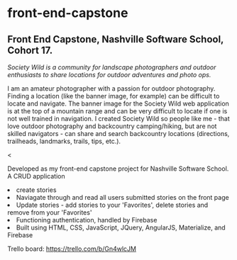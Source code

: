 # front-end-capstone
<h2>Front End Capstone, Nashville Software School, Cohort 17.</h2>

<i>Society Wild is a community for landscape photographers and outdoor enthusiasts to share locations for outdoor adventures and photo ops.</i>

<p>I am an amateur photographer with a passion for outdoor photography. Finding a location (like the banner image, for example) can be difficult to locate and navigate. The banner image for the Society Wild web application is at the top of a mountain range and can be very difficult to locate if one is not well trained in navigation. I created Society Wild so people like me - that love outdoor photography and backcountry camping/hiking, but are not skilled navigators - can share and search backcountry locations (directions, trailheads, landmarks, trails, tips, etc.).</p>

<<p>Developed as my front-end capstone project for Nashville Software School.
A CRUD application
<li>create stories</li>
<li>Naviagate through and read all users submitted stories on the front page</li>
<li>Update stories - add stories to your 'Favorites', delete stories and remove from your 'Favorites'</li>
<li>Functioning authentication, handled by Firebase</li>
<li>Built using HTML, CSS, JavaScript, JQuery, AngularJS, Materialize, and Firebase</li>
</p>


Trello board: 		https://trello.com/b/Gn4wlcJM
<br>



